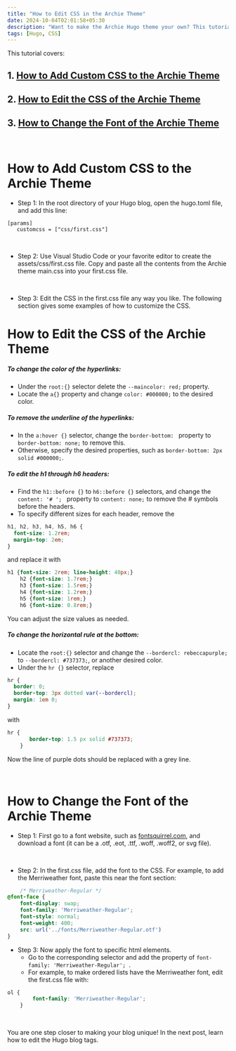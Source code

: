 ```yaml
---
title: "How to Edit CSS in the Archie Theme"
date: 2024-10-04T02:01:58+05:30
description: "Want to make the Archie Hugo theme your own? This tutorial explains how to edit the CSS of your blog."
tags: [Hugo, CSS]
---
```

This tutorial covers:

## 1. [How to Add Custom CSS to the Archie Theme](#1)

## 2. [How to Edit the CSS of the Archie Theme](#2)

## 3. [How to Change the Font of the Archie Theme](#3)

<br />

<h1 id="1">How to Add Custom CSS to the Archie Theme</h1>

* Step 1: In the root directory of your Hugo blog, open the hugo.toml file, and add this line:

```
[params]
   customcss = ["css/first.css"]
```
<br />

* Step 2: Use Visual Studio Code or your favorite editor to create the assets/css/first.css file. Copy and paste all the contents from the Archie theme main.css into your first.css file.  

<br />

* Step 3: Edit the CSS in the first.css file any way you like. The following section gives some examples of how to customize the CSS. 

<h1 id="2">How to Edit the CSS of the Archie Theme</h1>

##### To change the color of the hyperlinks: 

* Under the ```root:{}``` selector delete the ```--maincolor: red;``` property. 
* Locate the ```a{}``` property and change ```color: #000000;``` to the desired color.

##### To remove the underline of the hyperlinks:

*  In the ```a:hover {}``` selector, change the ```border-bottom: ``` property to ```border-bottom: none;``` to remove this. 
* Otherwise, specify the desired properties, such as ```border-bottom: 2px solid #000000;```. 

##### To edit the h1 through h6 headers:

* Find the ```h1::before {}``` to ```h6::before {}``` selectors, and change the ```content: '# '; ``` property to ```content: none;``` to remove the # symbols before the headers.
* To specify different sizes for each header, remove the

```css
h1, h2, h3, h4, h5, h6 {
  font-size: 1.2rem;
  margin-top: 2em;
}
```

and replace it with

```css
h1 {font-size: 2rem; line-height: 40px;}
    h2 {font-size: 1.7rem;}
    h3 {font-size: 1.5rem;}
    h4 {font-size: 1.2rem;}
    h5 {font-size: 1rem;}
    h6 {font-size: 0.8rem;}
```

You can adjust the size values as needed.

##### To change the horizontal rule at the bottom:

* Locate the ```root:{}``` selector and change the ```--bordercl: rebeccapurple;``` to ```--bordercl: #737373;```, or another desired color.
* Under the ```hr {}``` selector, replace

```css
hr {
  border: 0;
  border-top: 3px dotted var(--bordercl);
  margin: 1em 0;
}
```

with 

```css
hr {
       border-top: 1.5 px solid #737373;
    }
```

Now the line of purple dots should be replaced with a grey line. 

<br />

<h1 id="3">How to Change the Font of the Archie Theme</h1>

- Step 1: First go to a font website, such as [fontsquirrel.com](https://www.fontsquirrel.com/), and download a font (it can be a .otf, .eot, .ttf, .woff, .woff2, or svg file).

<br />

- Step 2: In the first.css file, add the font to the CSS. For example, to add the Merriweather font, paste this near the font section:

```css
    /* Merriweather-Regular */
@font-face {
    font-display: swap;
    font-family: 'Merriweather-Regular';
    font-style: normal;
    font-weight: 400;
    src: url('../fonts/Merriweather-Regular.otf')
}
```

- Step 3: Now apply the font to specific html elements. 
    - Go to the corresponding selector and add the property of ```font-family: 'Merriweather-Regular'; ```. 
    - For example, to make ordered lists have the Merriweather font, edit the first.css file with:

```css
ol {
        font-family: 'Merriweather-Regular';
    }
```

<br />

You are one step closer to making your blog unique! In the next post, learn how to edit the Hugo blog tags.

<br />



